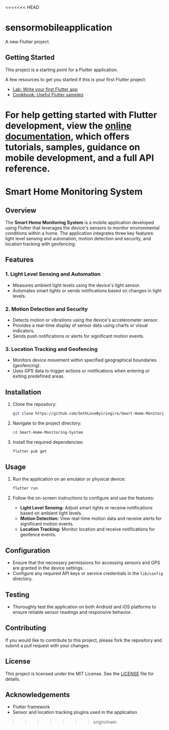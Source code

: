 <<<<<<< HEAD
# sensormobileapplication

A new Flutter project.

## Getting Started

This project is a starting point for a Flutter application.

A few resources to get you started if this is your first Flutter project:

- [Lab: Write your first Flutter app](https://docs.flutter.dev/get-started/codelab)
- [Cookbook: Useful Flutter samples](https://docs.flutter.dev/cookbook)

For help getting started with Flutter development, view the
[online documentation](https://docs.flutter.dev/), which offers tutorials,
samples, guidance on mobile development, and a full API reference.
=======
# Smart Home Monitoring System

## Overview

The **Smart Home Monitoring System** is a mobile application developed using Flutter that leverages the device's sensors to monitor environmental conditions within a home. The application integrates three key features: light level sensing and automation, motion detection and security, and location tracking with geofencing.

## Features

### 1. Light Level Sensing and Automation
- Measures ambient light levels using the device's light sensor.
- Automates smart lights or sends notifications based on changes in light levels.

### 2. Motion Detection and Security
- Detects motion or vibrations using the device's accelerometer sensor.
- Provides a real-time display of sensor data using charts or visual indicators.
- Sends push notifications or alerts for significant motion events.

### 3. Location Tracking and Geofencing
- Monitors device movement within specified geographical boundaries (geofencing).
- Uses GPS data to trigger actions or notifications when entering or exiting predefined areas.

## Installation

1. Clone the repository:
    ```bash
    git clone https://github.com/SethLoveByiringiro/Smart-Home-Monitoring-System.git
    ```

2. Navigate to the project directory:
    ```bash
    cd Smart-Home-Monitoring-System
    ```

3. Install the required dependencies:
    ```bash
    flutter pub get
    ```

## Usage

1. Run the application on an emulator or physical device:
    ```bash
    flutter run
    ```

2. Follow the on-screen instructions to configure and use the features:
    - **Light Level Sensing:** Adjust smart lights or receive notifications based on ambient light levels.
    - **Motion Detection:** View real-time motion data and receive alerts for significant motion events.
    - **Location Tracking:** Monitor location and receive notifications for geofence events.

## Configuration

- Ensure that the necessary permissions for accessing sensors and GPS are granted in the device settings.
- Configure any required API keys or service credentials in the `lib/config` directory.

## Testing

- Thoroughly test the application on both Android and iOS platforms to ensure reliable sensor readings and responsive behavior.

## Contributing

If you would like to contribute to this project, please fork the repository and submit a pull request with your changes.

## License

This project is licensed under the MIT License. See the [LICENSE](LICENSE) file for details.

## Acknowledgements

- Flutter framework
- Sensor and location tracking plugins used in the application
>>>>>>> origin/main
